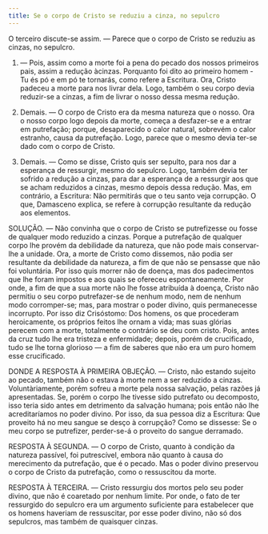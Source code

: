 ```yaml
---
title: Se o corpo de Cristo se reduziu a cinza, no sepulcro
---
```


O terceiro discute-se assim. — Parece que o corpo de Cristo se reduziu as cinzas, no sepulcro.  

1. — Pois, assim como a morte foi a pena do pecado dos nossos primeiros pais, assim a redução àcinzas. Porquanto foi dito ao primeiro homem - Tu és pó e em pó te tornarás, como refere a Escritura. Ora, Cristo padeceu a morte para nos livrar dela. Logo, também o seu corpo devia reduzir-se a cinzas, a fim de livrar o nosso dessa mesma redução.  

2. Demais. — O corpo de Cristo era da mesma natureza que o nosso. Ora o nosso corpo logo depois da morte, começa a desfazer-se e a entrar em putrefação; porque, desaparecido o calor natural, sobrevém o calor estranho, causa da putrefação. Logo, parece que o mesmo devia ter-se dado com o corpo de Cristo. 

3. Demais. — Como se disse, Cristo quis ser sepulto, para nos dar a esperança de ressurgir, mesmo do sepulcro. Logo, também devia ter sofrido a redução a cinzas, para dar a esperança de a ressurgir aos que se acham reduzidos a cinzas, mesmo depois dessa redução.  Mas, em contrário, a Escritura: Não permitirás que o teu santo veja corrupção. O que, Damasceno explica, se refere à corrupção resultante da redução aos elementos.  

SOLUÇÃO. — Não convinha que o corpo de Cristo se putrefizesse ou fosse de qualquer modo reduzido a cinzas. Porque a putrefação de qualquer corpo lhe provém da debilidade da natureza, que não pode mais conservar-lhe a unidade. Ora, a morte de Cristo como dissemos, não podia ser resultante da debilidade da natureza, a fim de que não se pensasse que não foi voluntária. Por isso quis morrer não de doença, mas dos padecimentos que lhe foram impostos e aos quais se ofereceu espontaneamente. Por onde, a fim de que a sua morte não lhe fosse atribuída à doença, Cristo não permitiu o seu corpo putrefazer-se de nenhum modo, nem de nenhum modo corromper-se; mas, para mostrar o poder divino, quis permanecesse incorrupto. Por isso diz Crisóstomo: Dos homens, os que procederam heroicamente, os próprios feitos lhe ornam a vida; mas suas glórias perecem com a morte, totalmente o contrário se deu com cristo. Pois, antes da cruz tudo lhe era tristeza e enfermidade; depois, porém de crucificado, tudo se lhe torna glorioso — a fim de saberes que não era um puro homem esse crucificado.  

DONDE A RESPOSTA À PRIMEIRA OBJEÇÃO. — Cristo, não estando sujeito ao pecado, também não o estava à morte nem a ser reduzido a cinzas. Voluntàriamente, porém sofreu a morte pela nossa salvação, pelas razões já apresentadas. Se, porém o corpo lhe tivesse sido putrefato ou decomposto, isso teria sido antes em detrimento da salvação humana; pois então não lhe acreditaríamos no poder divino. Por isso, da sua pessoa diz a Escritura: Que proveito há no meu sangue se desço à corrupção? Como se dissesse: Se o meu corpo se putrefizer, perder-se-á o proveito do sangue derramado.  

RESPOSTA À SEGUNDA. — O corpo de Cristo, quanto à condição da natureza passível, foi putrescível, embora não quanto à causa do merecimento da putrefação, que é o pecado. Mas o poder divino preservou o corpo de Cristo da putrefação, como o ressuscitou da morte.  

RESPOSTA À TERCEIRA. — Cristo ressurgiu dos mortos pelo seu poder divino, que não é coaretado por nenhum limite. Por onde, o fato de ter ressurgido do sepulcro era um argumento suficiente para estabelecer que os homens haveriam de ressuscitar, por esse poder divino, não só dos sepulcros, mas também de quaisquer cinzas.